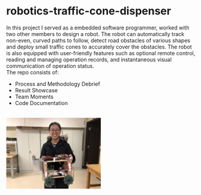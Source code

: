 # robotics-traffic-cone-dispenser
In this project I served as a embedded software programmer, worked with two other members to design a robot. The robot can automatically track non-even, curved paths to follow, detect road obstacles of various shapes and deploy small traffic cones to accurately cover the obstacles. The robot is also equipped with user-friendly features such as optional remote control, reading and managing operation records, and instantaneous visual communication of operation status.<br>
The repo consists of:<br>
- Process and Methodology Debrief<br>
- Result Showcase<br>
- Team Moments<br>
- Code Documentation<br>
<br>
<img align="left" width="50%" height="50%" src="https://github.com/hy-chen/robotics-traffic-cone-dispenser/blob/master/Me%20with%20Mr.%20Krab.jpg">
